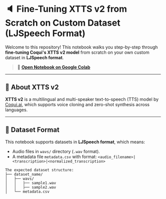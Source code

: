 # 🔈 Fine-Tuning XTTS v2 from Scratch on Custom Dataset (LJSpeech Format)

Welcome to this repository! This notebook walks you step-by-step through **fine-tuning Coqui's XTTS v2 model** from scratch on your own custom dataset in **LJSpeech format**.

> 📓 **[Open Notebook on Google Colab](https://colab.research.google.com/drive/1FN0eOCCgqkdvLq3ii4mlnGZx3Z8K-3-M?usp=sharing)**  

---

## 🧠 About XTTS v2

**XTTS v2** is a multilingual and multi-speaker text-to-speech (TTS) model by [Coqui.ai](https://coqui-tts.readthedocs.io/en/latest/), which supports voice cloning and zero-shot synthesis across languages.

---

## 📁 Dataset Format

This notebook supports datasets in **LJSpeech format**, which means:

- Audio files in `wavs/` directory (`.wav` format).
- A metadata file `metadata.csv` with format:  ``` <audio_filename>|<transcription>|<normalized_transcription> ```
``` 
The expected dataset structure:
├── dataset_name/
│   ├── wavs/
│   │   ├── sample1.wav
│   │   ├── sample2.wav
│   └── metadata.csv
``` 

